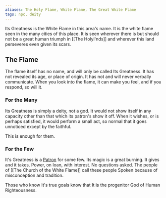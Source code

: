 ```yaml
---
aliases: The Holy Flame, White Flame, The Great White Flame
tags: npc, deity
---
```


Its Greatness is the White Flame in this area's name. It is the white flame seen in the many cities of this place. It is seen wherever there is but should not be a great human triumph in [[The Holyl'nds]] and wherever this land perseveres even given its scars.

## The Flame
The flame itself has no name, and will only be called Its Greatness. It has not revealed its age, or place of origin. It has not and will never verbally communicate. When you look into the flame, it can make you feel, and if you respond, so will it. 

### For the Many
Its Greatness is simply a deity, not a god. It would not show itself in any capacity other than that which its patron's show it off. When it wishes, or is perhaps satisfied, it would perform a small act, so normal that it goes unnoticed except by the faithful.

This is enough for them.

### For the Few

It's Greatness is a [Patron](http://dnd5e.wikidot.com/warlock) for some few. Its magic is a great burning. It gives and it takes. Power, on loan, with interest. No questions asked. The people of [[The Church of the White Flame]] call these people Spoken because of misconception and tradition. 

Those who know It's true goals know that It is the progenitor God of Human Righteousness.